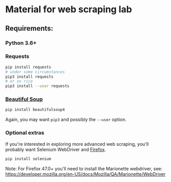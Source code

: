 # Material for web scraping lab

## Requirements:

### Python 3.6+

### Requests

```bash
pip install requests
# under some circumstances
pip3 install requests
# or on rice
pip3 install --user requests
```

### [Beautiful Soup](http://www.crummy.com/software/BeautifulSoup)

```bash
pip install beautifulsoup4
```
Again, you may want `pip3` and possibly the `--user` option.

### Optional extras

If you're interested in exploring more advanced web scraping, you'll probably want Selenium WebDriver and [Firefox](https://mozilla.org/firefox).

```bash
pip install selenium
```

Note: For  Firefox 47.0+ you'll need to install the Marionette webdriver, see:
    https://developer.mozilla.org/en-US/docs/Mozilla/QA/Marionette/WebDriver

